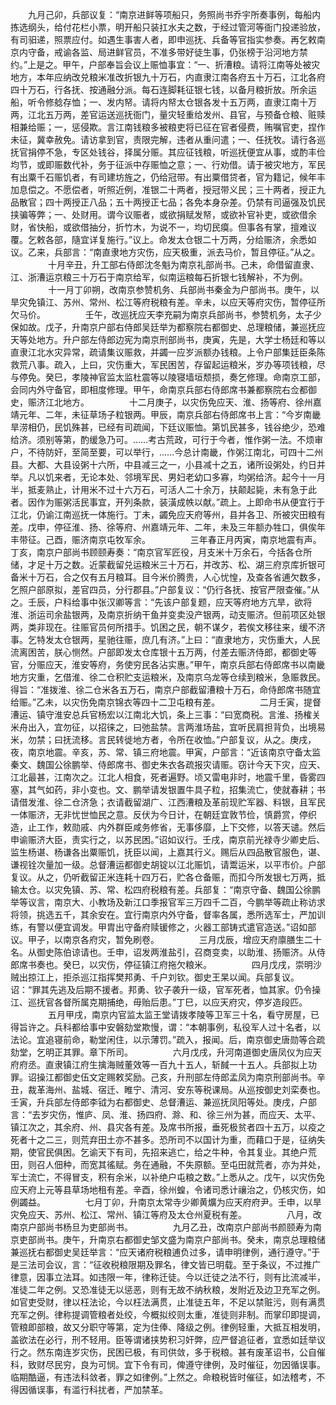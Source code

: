 <!-- { "loadSidebar": true } -->
　　九月己卯，兵部议复：“南京进鲜等项船只，务照尚书乔宇所奏事例，每船内拣选纲头，给付花栏小票，明开船只装扛水夫之数，于经过管河等衙门投递验放，有司驲递，照票应付。如遇生事害人者，即申巡抚、兵备等官指实参奏。再乞敕南京内守备，戒谕各监、局进鲜官员，不准多带好徒生事，仍张榜于沿河地方禁约。”上是之。甲午，户部奉旨会议上赈恤事宜：“一、折漕粮。请将江南等处被灾地方，本年应纳改兑粮米准改折银九十万石，内直隶江南各府五十万石，江北各府四十万石，行各抚、按通融分派。每石连脚耗征银七钱，以备月粮折放。所余运船，听令修艌存恤；一、发内帑。请将内帑太仓银各发十五万两，直隶江南十万两，江北五万两，差官运送巡抚衙门，量灾轻重给发州、县官，与预备仓粮、赃赎相兼给赈；一，惩侵欺。言江南钱粮多被粮吏将已征在官者侵费，贿嘱官吏，捏作未征，冀幸赦免。请访拿到官，责限完解，违者从重问遣；一、任抚牧。请行各巡抚官捐停不急，专区处钱谷，择属分赈。其应征钱粮，听巡抚便宜从事，或酌丰俭均节，或即赈数代补，务于征派中存赈恤之意；一、行劝借。请于被灾地方，军民有出粟千石赈饥者，有司建坊旌之，仍给冠带。有出粟借贷者，官为籍记，候年丰加息偿之。不愿偿者，听照近例，准银二十两者，授冠带义民；三十两者，授正九品散官；四十两授正八品；五十两授正七品；各免本身杂差。仍禁有司逼强及饥民挟骗等弊；一、处财用。谓今议赈者，或欲捐赋发帑，或欲补官补吏，或欲借余财，省快船，或欲借抽分，折竹木，为说不一，均切民瘼。但事各有掌，擅难议覆。乞敕各部，隨宜详复施行。”议上。命发太仓银二十万两，分给赈济，余悉如议。乙来，兵部言：“南直隶地方灾伤，应天极重，派去马价，暂且停征。”从之。
　　
　　十月辛丑，升工部右侍郎沈冬魁为南京礼部尚书。己未，命借留直隶、江、浙漕运京粮三十万石于南京给军，似南运粮每石折银七钱解补，不为例。
　　
　　十一月丁卯朔，改南京参赞机务、兵部尚书秦金为户部尚书。庚午，以旱灾免镇江、苏州、常州、松江等府税粮有差。辛未，以应天等府灾伤，暂停征所欠马价。
　　
　　壬午，改巡抚应天李充嗣为南京兵部尚书，参赞机务，太子少保如故。戊子，升南京户部右侍郎吴廷举为都察院右都御史、总理粮储，兼巡抚应天等处地方。升户部左侍郎边宪为南京刑部尚书，庚寅，先是，大学士杨廷和等以直隶江北水灾异常，疏请集议赈救，并蠲一应岁派额办钱粮。上令户部集廷臣条陈救荒八事。疏入，上曰，灾伤重大，军民困苦，存留起运粮米，岁办等项钱粮，尽与停免。癸巳，孝陵神官监太监杜震等以陵寝墙垣颓损，奏乞修理。命南京工部，会同内外守备官，即相度修理。甲午，命南京兵部右侍郎席书兼都察院右佥都御史，赈济江北地方。
　　
　　十二月庚子，以灾伤免应天、淮、扬等府、徐州嘉靖元年、二年，未征草场子粒银两。甲辰，南京兵部右侍郎席书上言：“今岁南畿旱涝相仍，民饥殊甚，已经有司疏闻，下廷议赈恤。第饥民甚多，钱谷绝少，恐难给济。须别等第，酌缓急乃可。……考古荒政，可行于今者，惟作粥一法。不烦审户，不待防奸，至简至要，可以举行，……今总计南畿，作粥江南北，可四十二州县。大都、大县设粥十六所，中县减三之一，小县减十之五，诸所设粥处，约日并举。凡以饥来者，无论本处、邻境军民、男妇老幼口多寡，均粥给济。起今十一月半，抵麦熟止，计用米不过十六万石，可活人二十余万，扶颠起毙，未有急于此者。因作为赈粥活民事宜，开列条款，装潢成帙以献。”疏上。上即命书从便宜行于江北，仍谕江南巡抚一体施行。丁未，蠲免应天府等州，县并各卫、所被灾田粮有差。戊申，停征淮、扬、徐等府、州嘉靖元年、二年，未及三年额办牲口，俱俟年丰带征。己酉，赈济南京屯牧军余。
　　
　　三年春正月丙寅，南京地震有声。丁亥，南京户部尚书顾颐寿奏：“南京官军匠役，月支米十万余石，今括各仓所储，才足十万之数。近蒙截留兑运粮米三十万石，并改苏、松、湖三府京库折银可备米十万石，合之仅有五月粮耳。目今米价腾贵，人心忧惶，及查各省逋欠数多，乞照户部原拟，差官四员，分行郡县。”户部复议：“仍行各抚、按官严限查催。”从之。壬辰，户科给事中张汉卿等言：“先该户部复题，应天等府地方亢旱，欲将淮、浙运司余盐银两，及南京折纳干鱼并变卖没产银两，动支赈济。但前项区处银两，类非现在。往赈官员何所措手。饥困之民，朝不谋夕，若俟文移往来，缓不济事。乞特发太仓银两，星驰往赈，庶几有济。”上曰：“直隶地方，灾伤重大，人民流离困苦，朕心恻然。户部即发太仓库银十五万两，付差去赈济侍郎，都御史等官，分赈应天，淮安等府，务使穷民各沾实惠。”甲午，南京兵部右侍郎席书以南畿地方灾重，乞借淮、徐二仓积贮支运粮米，及南京乌龙等仓续到粮米，急赈救民。得旨：“准拨淮、徐二仓米各五万石，南京户部截留漕粮十万石，命侍郎席书随宜给赈。”乙未，以灾伤免南京锦衣等四十二卫屯粮有差。
　　
　　二月壬寅，提督漕运、镇守淮安总兵官杨宏以江南北大饥，条上三事：“曰宽商税。言淮、扬榷关米舟出入，宜勿征，以招徕之，曰弛盐禁。言两淮场盐，宜听民肩担背负，出境易米，勿禁；曰抚流移。言民转徙地方者，令所在收恤。”户部复议，从之。庚戌，夜，南京地震。辛亥，苏、常、镇三府地震。甲寅，户部言：“近该南京守备太监秦文、魏国公徐鹏举、侍郎席书、御史朱衣各疏报灾请赈。窃计今天下灾，应天、江北最甚，江南次之。江北人相食，死者遍野。顷又雷电非时，地震千里，昏雾四塞，其气如药，非小变也。文、鹏举请发银置牛具子粒，招集流亡，使就春耕；书请借发淮、徐二仓济急；衣请截留湖广、江西漕粮及革前现贮军器、料银，且军民一体赈济，无非忧世恤民之意。反伏为今日计，在朝廷宜敦节俭，慎爵赏，停织造，止工作，敕勋戚、内外群臣咸务修省，无事侈靡，上下交修，以答天谴。然后申谕赈济大臣，责实行之，以苏民困。”诏如议行。壬戌，南京前光禄寺少卿史后、监生杨谌、杨谦各出粟赈饥，抚臣以闻，上嘉其行义。赐后从四品散官服色，谌、谦视铨次量加一级。总督漕运都御史胡锭以江北赈饥，请鬻运米，以平市价。户部复议。从之，仍听截留正米连耗十四万石，贮各仓备赈，而扣今所发银七万两，抵输太仓。以灾免镇、苏、常、松四府税粮有差。兵部复：“南京守备、魏国公徐鹏举等议言，南京大、小教场及新江口季报官军三万四千二百，今鹏举等疏止称访求将领，挑选五千，其余安在。宜行南京内外守备，督率各属，悉所选军士，严加训练，有警以便宜调发。甲胄出守备府赎锾修之，火器工部铸式遣官造送。”诏如部议。甲子，以南京各府灾，暂免刷卷。
　　
　　三月戊辰，增应天府廪膳生二十名。从御史陈伯谅请也。壬申，诏发两淮盐引，召商变卖，以助淮、扬赈济。从侍郎席书奏也。癸巳，以灾伤，停征镇江府拖欠粮米。
　　
　　四月戊戌，崇明沙贼出掠江上，拒杀巡江指挥樊邦勇、千户刘钦。御史王杲以闻。兵部复议。诏：“罪其先逃及后期不援者。邦勇、钦子袭升一级，官军死者，恤其家。仍令操江、巡抚官各督所属克期捕绝，毋贻后患。”丁巳，以应天府灾，停岁造段匹。
　　
　　五月甲戌，南京内官监太监王堂请拨孝陵等卫军三十名，看守房屋，已得旨许之。兵科都给事中安磐劾堂欺慢，谓：“本朝事例，私役军人过十名者，以法论。宜追寝前命，勒堂闲住，以示薄罚。”疏入，报闻。后，南京御史唐勋等合疏劾堂，乞明正其罪。章下所司。
　　
　　六月戊戌，升河南道御史唐凤仪为应天府府丞。直隶镇江府生擒海贼董效等一百九十五人，斩馘一十五人。兵部拟上功罪。诏操江都御史伍文定赐敕奖励。己亥，升刑部左侍郎孟凤为南京刑部尚书。辛丑，裁革海州、盐城、宿迁、睢宁、清河、安东等税课局。从巡按御史刘栾奏也。壬寅，升兵部左侍郎李钺为右都御史、总督漕运、兼巡抚凤阳等处。庚戌，户部言：“去岁灾伤，惟庐、凤、淮、扬四府、滁、和、徐三州为甚，而应天、太平、镇江次之，其余府、州、县灾各有差。及席书所报，垂死极贫者四十五万，以疫之死者十之二三，则荒弃田土亦不甚多。恐所司不以国计为重，而藉口于是，征纳失期，使官民俱困。乞谕天下有司，先招来逃亡，给之牛种，令其复业。其绝户荒田，则召人佃种，而宽其徭赋。务在通融，不失原额。至屯田就荒者，亦为并处，军士流亡，不得冒支，积有余米，以补绝户屯粮之数。”上悉从之。戊午，以灾伤免应天府上元等县草场地租有差。辛酉，徐州蝗，令诸司悉计禳治之，仍核灾伤，如例蠲益。
　　
　　七月丁卯，升南京太常寺少卿黄爌为应天府府尹。壬申，以旱灾免应天、苏州、松江、常州、镇江等府及太仓州夏税有差。
　　
　　八月，改南京户部尚书杨旦为吏部尚书。
　　
　　九月乙丑，改南京户部尚书颜颐寿为南京吏部尚书。庚午，升南京右都御史邹文盛为南京户部尚书。癸未，南京总理粮储兼巡抚右都御史吴廷举言：“应天诸府税粮逋负过多，请申明律例，通行遵守。”于是三法司会议，言：“征收税粮限期及罪名，律文皆已明载。至于条议，不过推广律意，因事立法耳。如违限一年，律称迁徒。今以迁徒之法不行，则有比流减半，准徒二年之例。又恐准徒无以惩恶，则有无故不纳秋粮，发附近及边卫充军之例。如官吏受财，律以枉法论，今以枉法满贯，止准徒五年，不足以禁赃污，则有满贯充军之例。律称提调管粮者处绞，今概拟绞则太重，准徒则非制。而掌印即提调，管粮即部粮，故又分职守等第，定为住俸、降级之例。律例轻重，大抵互相发明，盖欲法在必行，刑不轻用。臣等谓诸挟势积习奸弊，应严督追征者，宜悉如廷举议行之。然东南连岁灾伤，民困已极，有司供敛，多于税粮。甚有废革诏书，公自催科，致财尽民穷，良为可悯。宜下令有司，俾遵守律例，及时催征，勿因循误事。临期酷逼，有违法科敛者，罪之如律例。”上然之。命粮税皆时催征，如法稽考，不得因循误事，有滥行科扰者，严加禁革。
　　
